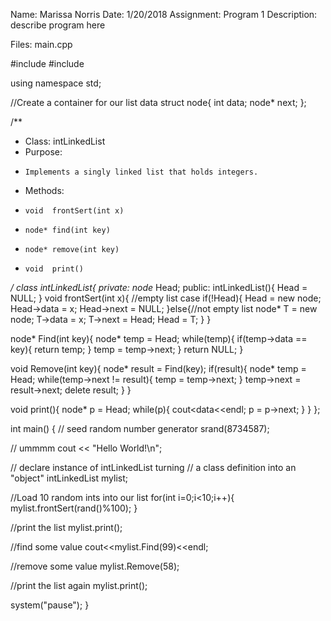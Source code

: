 Name: Marissa Norris
Date: 1/20/2018
Assignment: Program 1
Description:
    describe program here

Files:
    main.cpp
  
  
#include <iostream>
#include <ctime>

using namespace std;

//Create a container for our list data
struct node{
  int data;
  node* next;
};

/**
* Class: intLinkedList
* Purpose:
*     Implements a singly linked list that holds integers. 
* Methods:
*     void  frontSert(int x)
*     node* find(int key)
*     node* remove(int key)
*     void  print()
*/
class intLinkedList{
  private:
  node* Head;
  public:
  intLinkedList(){
    Head = NULL;
  }
  void frontSert(int x){
    //empty list case
    if(!Head){
      Head = new node;
      Head->data = x;
      Head->next = NULL;
    }else{//not empty list
      node* T = new node;
      T->data = x;
      T->next = Head;
      Head = T;
    }
  }
  
  node* Find(int key){
    node* temp = Head;
    while(temp){
      if(temp->data == key){
        return temp;
      }
      temp = temp->next;
    }
    return NULL;
  }
  
  void Remove(int key){
    node* result = Find(key);
    if(result){
      node* temp = Head;
      while(temp->next != result){
        temp = temp->next;
      }
      temp->next = result->next;
      delete result;
    }
  }
  
  void print(){
    node* p = Head;
    while(p){
      cout<<p->data<<endl;
      p = p->next;
    }
  }
};

int main() {
  // seed random number generator
  srand(8734587);
  
  // ummmm
  cout << "Hello World!\n";
  
  // declare instance of intLinkedList turning
  // a class definition into an "object"
  intLinkedList mylist;
  
  //Load 10 random ints into our list
  for(int i=0;i<10;i++){
    mylist.frontSert(rand()%100);
  }
  
  //print the list
  mylist.print();
  
  //find some value
  cout<<mylist.Find(99)<<endl;
  
  //remove some value 
  mylist.Remove(58);
  
  //print the list again
  mylist.print();

  system("pause");
}
